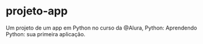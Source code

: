 # projeto-app
Um projeto de um app em Python no curso da @Alura, Python: Aprendendo Python: sua primeira aplicação. 
